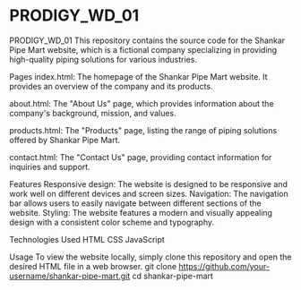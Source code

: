 # PRODIGY_WD_01
PRODIGY_WD_01 This repository contains the source code for the Shankar Pipe Mart website, which is a fictional company specializing in providing high-quality piping solutions for various industries.

Pages index.html: The homepage of the Shankar Pipe Mart website. It provides an overview of the company and its products.

about.html: The "About Us" page, which provides information about the company's background, mission, and values.

products.html: The "Products" page, listing the range of piping solutions offered by Shankar Pipe Mart.

contact.html: The "Contact Us" page, providing contact information for inquiries and support.

Features Responsive design: The website is designed to be responsive and work well on different devices and screen sizes. Navigation: The navigation bar allows users to easily navigate between different sections of the website. Styling: The website features a modern and visually appealing design with a consistent color scheme and typography.

Technologies Used HTML CSS JavaScript

Usage To view the website locally, simply clone this repository and open the desired HTML file in a web browser. git clone https://github.com/your-username/shankar-pipe-mart.git cd shankar-pipe-mart
